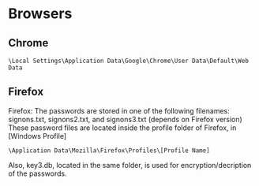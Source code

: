 # Browsers

Chrome
------

    \Local Settings\Application Data\Google\Chrome\User Data\Default\Web Data

Firefox
-------

Firefox: The passwords are stored in one of the following filenames: signons.txt, signons2.txt, and signons3.txt (depends on Firefox version) These password files are located inside the profile folder of Firefox, in [Windows Profile]

    \Application Data\Mozilla\Firefox\Profiles\[Profile Name] 
    
Also, key3.db, located in the same folder, is used for encryption/decription of the passwords. 
